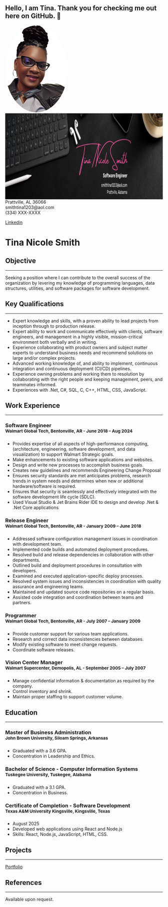 ## Hello, I am Tina. Thank you for checking me out here on GitHub.  👋

<!--
**mstina03/mstina03** is a ✨ _special_ ✨ repository because its `README.md` (this file) appears on your GitHub profile.

Here are some ideas to get you started:

- 🔭 I’m currently working on ...
- 🌱 I’m currently learning ...
- 👯 I’m looking to collaborate on ...
- 🤔 I’m looking for help with ...
- 💬 Ask me about ...
- 📫 How to reach me: ...
- 😄 Pronouns: ...
- ⚡ Fun fact: ...
-->


<div>
 <img src="https://github.com/mstina03/mstina03/blob/main/IMG_3873.jpeg" alt="Avatar" style="width:200px; overflow:hidden; border-radius:50%;"  />
 <img src="https://github.com/mstina03/mstina03/blob/main/Banner.jpg" style="float:right; width:625px; height:275px;"  />
</div>

<span> 
 Prattville, AL 36066 <br> smithtina1203@aol.com <br> (334) XXX-XXXX <br> 
</span>
 
 [Linkedin](https://www.linkedin.com/in/smithtina1203)


# Tina Nicole Smith
## Objective
___
Seeking a position where I can contribute to the overall success of the organization by levering my knowledge of programming languages, data structures, utilities, and software packages for software development. 

## Key Qualifications		
___
*	Expert knowledge and skills, with a proven ability to lead projects from inception through to production release.
*	Expert ability to work and communicate effectively with clients, software engineers, and management in a highly visible, mission-critical environment both verbally and in writing.
*	Experience collaborating with product owners and subject matter experts to understand business needs and recommend solutions on large and/or complex projects.
*	Advanced working knowledge of, and ability to implement, continuous integration and continuous deployment (CI/CD) pipelines.
*	Experience owning problems and working them to resolution by collaborating with the right people and keeping management, peers, and teammates informed.
*	Experiences with .Net, C#, SQL, C, C++, HTML, CSS, JavaScript.

## Work Experience
___
### Software Engineer <br> <sup>Walmart Global Tech, Bentonville, AR - June 2018 – Aug 2024	</sup>							

*	Provides expertise of all aspects of high-performance computing, (architecture, engineering, software development, and data visualization) to support Walmart Strategic goals.
*	Make enhancements to existing software applications and websites.
*	Design and write new processes to accomplish business goals.
*	Creates new guidelines and recommends Engineering Change Proposal
*	Ensures security standards are met anticipates problems, research trends in system needs and determines when new or additional hardware/software is required.
*	Ensures that security is seamlessly and effectively integrated with the software development life cycle (SDLC).
*	Used Visual Studio & Jet Brains Rider IDE to design and develop .Net & .Net Core applications

### Release Engineer <br> <sup> Walmart Global Tech, Bentonville, AR - January 2009 – June 2018 </sup> 							  
*	Addressed software configuration management issues in coordination with development team.
*	Implemented code builds and automated deployment procedures.
*	Resolved build and release dependencies in collaboration with other departments.
*	Outlined build and deployment procedures in consultation with developers.
*	Examined and executed application-specific deploy processes.
*	Resolved system issues and inconsistencies in coordination with quality assurance and engineering teams. 
*	Maintained and updated source code repositories on a regular basis. 
*	Assisted code integration and coordination between teams and partners. 

### Programmer <br> <sup> Walmart Global Tech, Bentonville, AR - July 2007 – January 2009</sup>						    
*	Provide customer support for various team applications.
*	Research and correct data inconsistencies between databases.
*	Modify existing software to meet change requests.
*	Coordinate software releases. 

### Vision Center Manager <br> <sup> Walmart Supercenter, Demopolis, AL - September 2005 – July 2007 </sup> 					              
*	Manage confidential information & documentation as required by the company.
*	Control inventory and shrink.
*	Maintain proper staffing to support customer volume.

## Education
___
### Master of Business Administration <br> <sup> John Brown University, Siloam Springs, Arkansas</sup>
*	Graduated with a 3.6 GPA.
*	Concentration in Leadership and Ethics.
  
### Bachelor of Science - Computer Information Systems <br> <sup> Tuskegee University, Tuskegee, Alabama</sup>
*	Graduated with a 3.1 GPA.
*	Concentration in Business.

### Certificate of Completion - Software Development <br> <sup> Texas A&M University Kingsville, Kingsville, Texas </sup>
* August 2025
* Developed web applications using React and Node.js
* Skills: React, Node.js, JavaScript, HTML, CSS.

## Projects 
___
[Portfolio](https://mstina03.github.io/Portfolio/)

## References
___
Available upon request.
